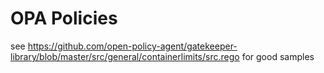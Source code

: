 # OPA Policies

see https://github.com/open-policy-agent/gatekeeper-library/blob/master/src/general/containerlimits/src.rego for good samples